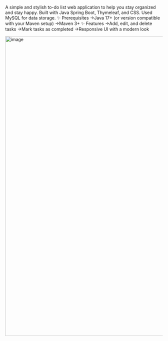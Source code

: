 A simple and stylish to-do list web application to help you stay organized and stay happy.
Built with Java Spring Boot, Thymeleaf, and CSS.
Used MySQL for data storage.
✨ Prerequisites
->Java 17+ (or version compatible with your Maven setup)
->Maven 3+
✨ Features
->Add, edit, and delete tasks
->Mark tasks as completed
->Responsive UI with a modern look

<img width="1913" height="958" alt="image" src="https://github.com/user-attachments/assets/f7f7ffed-09cb-416b-b742-137f516b6092" />
